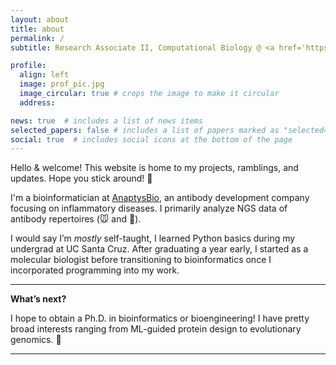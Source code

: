 ```yaml
---
layout: about
title: about
permalink: /
subtitle: Research Associate II, Computational Biology @ <a href='https://www.anaptysbio.com/'>AnaptysBio</a>

profile:
  align: left
  image: prof_pic.jpg
  image_circular: true # crops the image to make it circular
  address: 

news: true  # includes a list of news items
selected_papers: false # includes a list of papers marked as "selected={true}"
social: true  # includes social icons at the bottom of the page
---
```


Hello & welcome! This website is home to my projects, ramblings, and updates. Hope you stick around! :dizzy:

I'm a bioinformatician at [AnaptysBio](https://www.anaptysbio.com/), an antibody development company focusing on inflammatory diseases. I primarily analyze NGS data of antibody repertoires (:mouse: and :man:).

I would say I’m *mostly* self-taught, I learned Python basics during my undergrad at UC Santa Cruz. After graduating a year early, I started as a molecular biologist before transitioning to bioinformatics once I incorporated programming into my work.
 
***

**What’s next?**

I hope to obtain a Ph.D. in bioinformatics or bioengineering! I have pretty broad interests ranging from ML-guided protein design to evolutionary genomics. 🧬 

***

